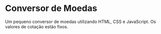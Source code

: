 # Conversor de Moedas

Um pequeno conversor de moedas utilizando HTML, CSS e JavaScript. Os valores de cotação estão fixos.
